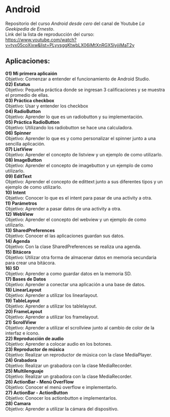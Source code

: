 # Android
Repositorio del curso *Android desde cero* del canal de Youtube *La Geekipedia de Ernesto*.  
Link del la lista de reproducción del curso: https://www.youtube.com/watch?v=tyx05coXixw&list=PLyvsggKtwbLX06iMtXnRGX5lyjiiMaT2y  

## Aplicaciones:

**01) Mi primera aplicaión**  
	Objetivo: Comenzar a entender el funcionamiento de Android Studio.  
**02) Estatus**  
	Objetivo: Pequeña práctica donde se ingresan 3 calificaciones y se muestra el promedio de ellas.  
**03) Práctica checkbox**  
	Objetivo: Usar y entender los checkbox  
**04) RadioButton**  
	Objetivo: Aprender lo que es un radiobutton y su implementación.  
**05) Práctica RadioButton**  
	Objetivo: Utilizando los radiobutton se hace una calculadora.  
**06) Spinner**  
	Objetivo: Aprender lo que es y como personalizar el spinner junto a una sencilla aplicación.  
**07) ListView**  
	Objetivo: Aprender el concepto de listview y un ejemplo de como utilizarlo.  
**08) ImageButton**  
	Objetivo: Aprender el concepto de imagebutton y un ejemplo de como utilizarlo.  
**09) EditText**  
	Objetivo: Aprender el concepto de edittext junto a sus diferentes tipos y un ejemplo de como utilizarlo.  
**10) Intent**  
	Objetivo: Conocer lo que es el intent para pasar de una activity a otra.  
**11) Parámetros**  
	Objetivo: Aprender a pasar datos de una activity a otra.  
**12) WebView**  
	Objetivo: Aprender el concepto del webview y un ejemplo de como utilizarlo.  
**13) SharedPreferences**  
	Objetivo: Conocer el las aplicaciones guardan sus datos.  
**14) Agenda**  
	Objetivo: Con la clase SharedPreferences se realiza una agenda.  
**15) Bitácora**  
	Objetivo: Utilizar otra forma de almacenar datos en memoria secundaria para crear una bitácora.  
**16) SD**  
	Objetivo: Aprender a como guardar datos en la memoria SD.  
**17) Bases de Datos**  
	Objetivo: Aprender a conectar una aplicación a una base de datos.  
**18) LinearLayout**  
	Objetivo: Aprender a utilizar los linearlayout.  
**19) TableLayout**  
	Objetivo: Aprender a utilizar los tablelayout.  
**20) FrameLayout**  
	Objetivo: Aprender a utilizar los framelayout.  
**21) ScrollView**  
	Objetivo: Aprender a utilizar el scrollview junto al cambio de color de la interfaz e ícono.  
**22) Reproducción de audio**  
	Objetivo: Aprender a colocar audio en los botones.  
**23) Reproductor de música**  
	Objetivo: Realizar un reproductor de música con la clase MediaPlayer.  
**24) Grabadora**  
	Objetivo: Realizar un grabadora con la clase MediaRecorder.  
**25) Multilenguaje**  
	Objetivo: Realizar un grabadora con la clase MediaRecorder.  
**26) ActionBar - Menú OverFlow**  
	Objetivo: Conocer el menú overflow e implementarlo.  
**27) ActionBar - ActionButton**  
	Objetivo: Conocer los actionbutton e implementarlos.  
**28) Camara**  
	Objetivo: Aprender a utilizar la cámara del dispositivo.  
  
